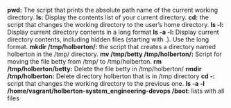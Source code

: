 **pwd:** The script that prints the absolute path name of the current working directory.
**ls:** Display the contents list of your current directory.
**cd:** the script that changes the working directory to the user’s home directory.
**ls -l:** Display current directory contents in a long format
**ls -a -l:** Display current directory contents, including hidden files (starting with .). Use the long format.
**mkdir /tmp/holberton/:** the script that creates a directory named holberton in the /tmp/ directory.
**mv /tmp/betty /tmp/holberton/:** Script for moving the file betty from /tmp/ to /tmp/holberton.
**rm /tmp/holberton/betty:** Delete the file betty in /tmp/holberton/
**rmdir /tmp/holberton:** Delete directory holberton that is in /tmp directory
**cd -:** script that changes the working directory to the previous one.
**ls -a -l /home/vagrant/holberton-system_engineering-devops /boot**: lists with all files